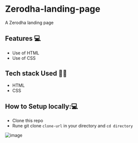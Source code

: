 # Zerodha-landing-page
A Zerodha landing page
## Features 💻
- Use of HTML
- Use of CSS

## Tech stack Used 🧑‍💻
- HTML
- CSS

## How to Setup locally:💻
- Clone this repo
- Rune git clone ` clone-url ` in your directory and `cd directory`

![image](https://github.com/Siddhi0135/z-landing-page/assets/132739120/b0210450-5b99-4118-ae38-9c114fdf0a93)

